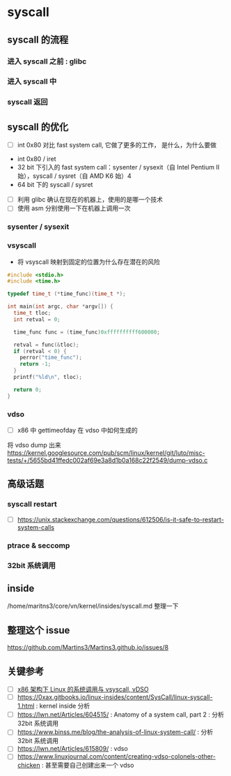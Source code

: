 # syscall

## syscall 的流程
### 进入 syscall 之前 : glibc
### 进入 syscall 中

### syscall 返回

## syscall 的优化
- [ ] int 0x80 对比 fast system call, 它做了更多的工作， 是什么，为什么要做

- int 0x80 / iret
- 32 bit 下引入的 fast system call：sysenter / sysexit（自 Intel Pentium II 始），syscall / sysret（自 AMD K6 始）4
- 64 bit 下的 syscall / sysret

- [ ] 利用 glibc 确认在现在的机器上，使用的是哪一个技术
- [ ] 使用 asm 分别使用一下在机器上调用一次

### sysenter / sysexit

### vsyscall
- 将 vsyscall 映射到固定的位置为什么存在潜在的风险

```c
#include <stdio.h>
#include <time.h>

typedef time_t (*time_func)(time_t *);

int main(int argc, char *argv[]) {
  time_t tloc;
  int retval = 0;

  time_func func = (time_func)0xffffffffff600000;

  retval = func(&tloc);
  if (retval < 0) {
    perror("time_func");
    return -1;
  }
  printf("%ld\n", tloc);

  return 0;
}
```


### vdso
- [ ] x86 中 gettimeofday 在 vdso 中如何生成的

将 vdso dump 出来
https://kernel.googlesource.com/pub/scm/linux/kernel/git/luto/misc-tests/+/5655bd41ffedc002af69e3a8d1b0a168c22f2549/dump-vdso.c

## 高级话题

### syscall restart
- [ ] https://unix.stackexchange.com/questions/612506/is-it-safe-to-restart-system-calls

### ptrace & seccomp

### 32bit 系统调用

## inside
/home/maritns3/core/vn/kernel/insides/syscall.md 整理一下

## 整理这个 issue
https://github.com/Martins3/Martins3.github.io/issues/8

## 关键参考
- [ ] [x86 架构下 Linux 的系统调用与 vsyscall, vDSO](https://vvl.me/2019/06/linux-syscall-and-vsyscall-vdso-in-x86)
- [ ] https://0xax.gitbooks.io/linux-insides/content/SysCall/linux-syscall-1.html : kernel inside 分析
- [ ] https://lwn.net/Articles/604515/ : Anatomy of a system call, part 2 : 分析 32bit 系统调用
- [ ] https://www.binss.me/blog/the-analysis-of-linux-system-call/ : 分析 32bit 系统调用
- [ ] https://lwn.net/Articles/615809/ : vdso
- [ ] https://www.linuxjournal.com/content/creating-vdso-colonels-other-chicken : 甚至需要自己创建出来一个 vdso
